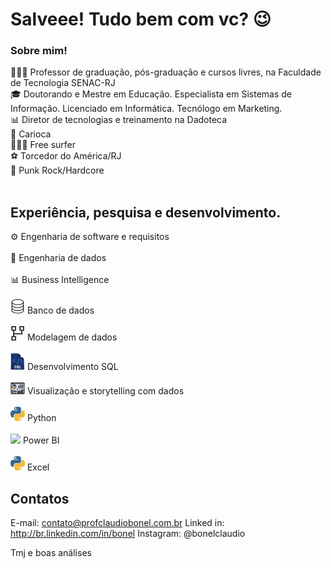# Salveee! Tudo bem com vc? 😉

<!--
**claudiobonel/claudiobonel** is a ✨ _special_ ✨ repository because its `README.md` (this file) appears on your GitHub profile.

Here are some ideas to get you started:

- 🔭 I’m currently working on ...
- 🌱 I’m currently learning ...
- 👯 I’m looking to collaborate on ...
- 🤔 I’m looking for help with ...
- 💬 Ask me about ...
- 📫 How to reach me: ...
- 😄 Pronouns: ...
- ⚡ Fun fact: ...
-->
### Sobre mim!

👨🏽‍🏫 Professor de graduação, pós-graduação e cursos livres, na Faculdade de Tecnologia SENAC-RJ
<br>
🎓 Doutorando e Mestre em Educação. Especialista em Sistemas de Informação. Licenciado em Informática. Tecnólogo em Marketing.
<br>
📊 Diretor de tecnologias e treinamento na Dadoteca
<br>
🌊 Carioca
<br>
🏄🏽‍♂️ Free surfer
<br>
⚽️ Torcedor do América/RJ
<br>
🎼 Punk Rock/Hardcore
<br>
<br>

## Experiência, pesquisa e desenvolvimento.

⚙️ Engenharia de software e requisitos
<br><br>
🎲 Engenharia de dados
<br><br>
📊 Business Intelligence
<br><br>
<img src="26CA463D-AC29-4258-9574-98EF270C48AF.png" width="23"/> Banco de dados
<br><br>
<img src="CCD0951C-7553-440C-8B71-9D64A5634C21.png" width="23"/> Modelagem de dados
<br><br>
<img src="9F435C7E-1279-468E-8617-8ED3A9A54415.jpeg" width="23"/> Desenvolvimento SQL
<br><br>
<img src="294D10A3-EF42-4BEA-A28A-4A902F6FEE99.jpeg" width="23"/> Visualização e storytelling com dados
<br><br>
<img src="022BC6B9-F026-4893-9430-B71E88D4A420.png" width="23"/> Python
<br><br>
<img src="https://github.com/microsoft/PowerBI-Icons/blob/main/PNG/Power-BI.png?raw=true" width="18"/> Power BI
<br><br>
<img src="022BC6B9-F026-4893-9430-B71E88D4A420.png" width="23"/> Excel

## Contatos

E-mail: contato@profclaudiobonel.com.br
Linked in: http://br.linkedin.com/in/bonel
Instagram: @bonelclaudio

Tmj e boas análises
